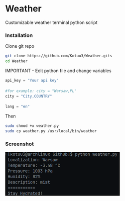 # Weather
Customizable weather terminal python script 
### Installation
Clone git repo
```bash
git clone https://github.com/Kotuu3/Weather.gits
cd Weather
```
IMPORTANT - Edit python file and change variables

```py
api_key = "Your api key"

#for example: city = "Warsaw,PL"
city = "City,COUNTRY"

lang = "en"

```
Then 
```bash
sudo chmod +x weather.py
sudo cp weather.py /usr/local/bin/weather
```



### Screenshot
![alt text](https://github.com/Kotuu3/Weather/blob/main/image.png?raw=true)
